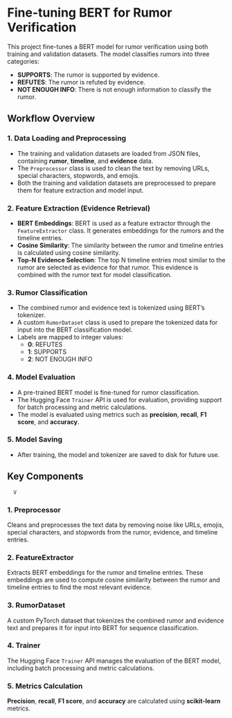 # Fine-tuning BERT for Rumor Verification

This project fine-tunes a BERT model for rumor verification using both training and validation datasets. The model classifies rumors into three categories:

- **SUPPORTS**: The rumor is supported by evidence.
- **REFUTES**: The rumor is refuted by evidence.
- **NOT ENOUGH INFO**: There is not enough information to classify the rumor.

## Workflow Overview

### 1. Data Loading and Preprocessing
- The training and validation datasets are loaded from JSON files, containing **rumor**, **timeline**, and **evidence** data.
- The `Preprocessor` class is used to clean the text by removing URLs, special characters, stopwords, and emojis.
- Both the training and validation datasets are preprocessed to prepare them for feature extraction and model input.

### 2. Feature Extraction (Evidence Retrieval)
- **BERT Embeddings**: BERT is used as a feature extractor through the `FeatureExtractor` class. It generates embeddings for the rumors and the timeline entries.
- **Cosine Similarity**: The similarity between the rumor and timeline entries is calculated using cosine similarity.
- **Top-N Evidence Selection**: The top N timeline entries most similar to the rumor are selected as evidence for that rumor. This evidence is combined with the rumor text for model classification.

### 3. Rumor Classification
- The combined rumor and evidence text is tokenized using BERT’s tokenizer.
- A custom `RumorDataset` class is used to prepare the tokenized data for input into the BERT classification model.
- Labels are mapped to integer values:
  - **0**: REFUTES
  - **1**: SUPPORTS
  - **2**: NOT ENOUGH INFO

### 4. Model Evaluation
- A pre-trained BERT model is fine-tuned for rumor classification.
- The Hugging Face `Trainer` API is used for evaluation, providing support for batch processing and metric calculations.
- The model is evaluated using metrics such as **precision**, **recall**, **F1 score**, and **accuracy**.

### 5. Model Saving
- After training, the model and tokenizer are saved to disk for future use.

## Key Components
      V
### 1. Preprocessor
Cleans and preprocesses the text data by removing noise like URLs, emojis, special characters, and stopwords from the rumor, evidence, and timeline entries.

### 2. FeatureExtractor
Extracts BERT embeddings for the rumor and timeline entries. These embeddings are used to compute cosine similarity between the rumor and timeline entries to find the most relevant evidence.

### 3. RumorDataset
A custom PyTorch dataset that tokenizes the combined rumor and evidence text and prepares it for input into BERT for sequence classification.

### 4. Trainer
The Hugging Face `Trainer` API manages the evaluation of the BERT model, including batch processing and metric calculations.

### 5. Metrics Calculation
**Precision**, **recall**, **F1 score**, and **accuracy** are calculated using **scikit-learn** metrics.
